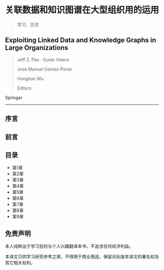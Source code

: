 # 关联数据和知识图谱在大型组织用的运用
> 学习、交流

## Exploiting Linked Data and Knowledge Graphs in Large Organizations
> Jeff Z. Pan · Guido Vetere
>
> Jose Manuel Gomez-Perez
> 
> Honghan Wu
> 
> Editors

Springer

------

## 序言

## 前言

## 目录
* 第1章
* 第2章
* 第3章
* 第4章
* 第5章
* 第6章
* 第7章
* 第8章
* 第9章

## 免责声明

本人纯粹出于学习目的与个人兴趣翻译本书，不追求任何经济利益。

本译文只供学习研究参考之用，不得用于商业用途。保留对此版本译文的署名权及其它相关权利。
